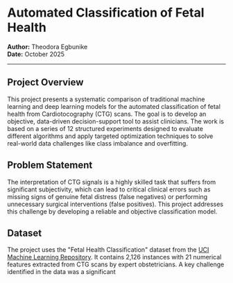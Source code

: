 # Automated Classification of Fetal Health

**Author:** Theodora Egbunike  
**Date:** October 2025  

---

## Project Overview
This project presents a systematic comparison of traditional machine learning and deep learning models for the automated classification of fetal health from Cardiotocography (CTG) scans. The goal is to develop an objective, data-driven decision-support tool to assist clinicians. The work is based on a series of 12 structured experiments designed to evaluate different algorithms and apply targeted optimization techniques to solve real-world data challenges like class imbalance and overfitting.

## Problem Statement
The interpretation of CTG signals is a highly skilled task that suffers from significant subjectivity, which can lead to critical clinical errors such as missing signs of genuine fetal distress (false negatives) or performing unnecessary surgical interventions (false positives). This project addresses this challenge by developing a reliable and objective classification model.

## Dataset
The project uses the "Fetal Health Classification" dataset from the [UCI Machine Learning Repository](https://archive.ics.uci.edu/ml/datasets/Fetal+Health+Classification). It contains 2,126 instances with 21 numerical features extracted from CTG scans by expert obstetricians. A key challenge identified in the data was a significant
